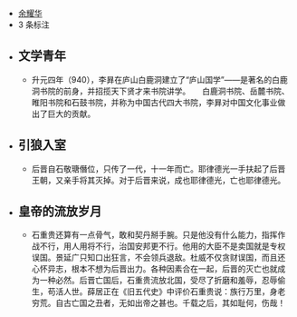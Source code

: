 - [余耀华](https://www.amazon.cn/s/ref=as_li_ss_tl?_encoding=UTF8&camp=536&creative=3132&field-keywords=%E4%BA%94%E4%BB%A3%E9%82%A3%E4%BA%9B%E4%BA%8B%E5%84%BF%EF%BC%88%E8%B4%B0%EF%BC%89%EF%BC%9A%E5%94%90%E6%99%8B%E4%BA%89%E9%9B%84%E5%8D%B7&linkCode=ur2&tag=llll1-23&url=search-alias%3Dbooks)
- 3 条标注
- ## 文学青年
    - 升元四年（940），李昪在庐山白鹿洞建立了“庐山国学”——是著名的白鹿洞书院的前身，并招揽天下贤才来书院讲学。　　白鹿洞书院、岳麓书院、睢阳书院和石鼓书院，并称为中国古代四大书院，李昪对中国文化事业做出了巨大的贡献。
- ## 引狼入室
    - 后晋自石敬瑭僭位，只传了一代，十一年而亡。耶律德光一手扶起了后晋王朝，又亲手将其灭掉。对于后晋来说，成也耶律德光，亡也耶律德光。
- ## 皇帝的流放岁月
    - 石重贵还算有一点骨气，敢和契丹掰手腕。只是他没有什么能力，指挥作战不行，用人用将不行，治国安邦更不行。他用的大臣不是卖国就是专权误国。景延广只知口出狂言，不会领兵退敌。杜威不仅贪财误国，而且还心怀异志，根本不想为后晋出力。各种因素合在一起，后晋的灭亡也就成为一种必然。后晋亡国后，石重贵流放北国，受尽了折磨和羞辱，忍辱偷生，苟活人世。薛居正在《旧五代史》中评价石重贵说：族行万里，身老穷荒。自古亡国之丑者，无如出帝之甚也。千载之后，其如耻何，伤哉！
